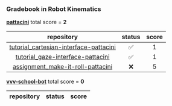 ### Gradebook in Robot Kinematics
[**pattacini**](https://github.com/pattacini) total score = **2**

| repository | status | score |
|    :--:    |  :--:  | :--:  |
| [tutorial_cartesian-interface-pattacini](https://github.com/vvv17-kinematics/tutorial_cartesian-interface-pattacini) | :white_check_mark: | 1 |
| [tutorial_gaze-interface-pattacini](https://github.com/vvv17-kinematics/tutorial_gaze-interface-pattacini) | :white_check_mark: | 1 |
| [assignment_make-it-roll-pattacini](https://github.com/vvv17-kinematics/assignment_make-it-roll-pattacini) | :x: | 5 |

[**vvv-school-bot**](https://github.com/vvv-school-bot) total score = **0**

| repository | status | score |
|    :--:    |  :--:  | :--:  |

